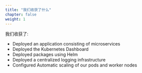 ```yaml
---
title: "我们收获了什么"
chapter: false
weight: 1
---
```


我们收获了:

- Deployed an application consisting of microservices
- Deployed the Kubernetes Dashboard
- Deployed packages using Helm
- Deployed a centralized logging infrastructure
- Configured Automatic scaling of our pods and worker nodes

